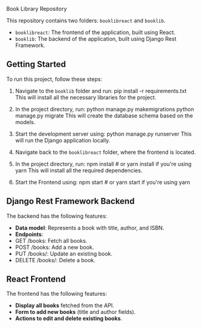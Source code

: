 Book Library Repository

This repository contains two folders: `booklibreact` and `booklib`.

- `booklibreact`: The frontend of the application, built using React.
- `booklib`: The backend of the application, built using Django Rest Framework.

## Getting Started

To run this project, follow these steps:

1. Navigate to the `booklib` folder and run:
pip install -r requirements.txt
This will install all the necessary libraries for the project.

2. In the project directory, run:
python manage.py makemigrations python manage.py migrate
This will create the database schema based on the models.

3. Start the development server using:
python manage.py runserver
This will run the Django application locally.

4. Navigate back to the `booklibreact` folder, where the frontend is located.

5. In the project directory, run:
npm install # or yarn install if you're using yarn
This will install all the required dependencies.

6. Start the Frontend using:
npm start # or yarn start if you're using yarn

## Django Rest Framework Backend

The backend has the following features:

- **Data model**: Represents a book with title, author, and ISBN.
- **Endpoints**:
- GET /books: Fetch all books.
- POST /books: Add a new book.
- PUT /books/<id>: Update an existing book.
- DELETE /books/<id>: Delete a book.

## React Frontend

The frontend has the following features:

- **Display all books** fetched from the API.
- **Form to add new books** (title and author fields).
- **Actions to edit and delete existing books**.
